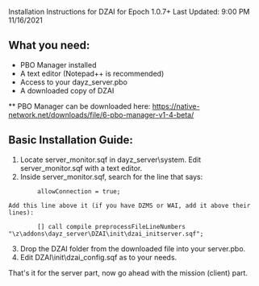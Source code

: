 Installation Instructions for DZAI for Epoch 1.0.7+
Last Updated: 9:00 PM 11/16/2021

What you need:
----------------------------------------------------
- PBO Manager installed
- A text editor (Notepad++ is recommended)
- Access to your dayz_server.pbo
- A downloaded copy of DZAI

** PBO Manager can be downloaded here: https://native-network.net/downloads/file/6-pbo-manager-v1-4-beta/

Basic Installation Guide:
----------------------------------------------------

1. Locate server_monitor.sqf in dayz_server\system\. Edit server_monitor.sqf with a text editor.
2. Inside server_monitor.sqf, search for the line that says:
```sqf
		allowConnection = true;
```
	Add this line above it (if you have DZMS or WAI, add it above their lines):
```sqf
		[] call compile preprocessFileLineNumbers "\z\addons\dayz_server\DZAI\init\dzai_initserver.sqf";
```		
3. Drop the DZAI folder from the downloaded file into your server.pbo.
4. Edit DZAI\init\dzai_config.sqf as to your needs.

That's it for the server part, now go ahead with the mission (client) part.
